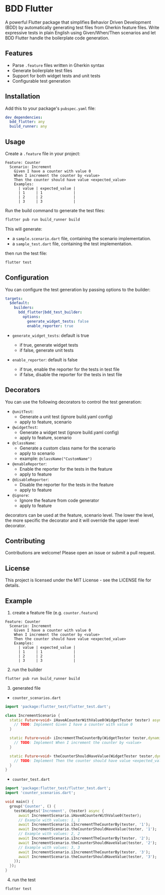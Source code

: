 # BDD Flutter

A powerful Flutter package that simplifies Behavior Driven Development (BDD) by automatically generating test files from Gherkin feature files. Write expressive tests in plain English using Given/When/Then scenarios and let BDD Flutter handle the boilerplate code generation.

## Features

- Parse `.feature` files written in Gherkin syntax
- Generate boilerplate test files
- Support for both widget tests and unit tests
- Configurable test generation

## Installation

Add this to your package's `pubspec.yaml` file:

```yaml
dev_dependencies:
  bdd_flutter: any
  build_runner: any
```

## Usage

Create a `.feature` file in your project:

```
Feature: Counter
  Scenario: Increment
    Given I have a counter with value 0
    When I increment the counter by <value>
    Then the counter should have value <expected_value>
    Examples:
      | value | expected_value |
      | 1     | 1              |
      | 2     | 2              |
      | 3     | 3              |
```

Run the build command to generate the test files:

```bash
flutter pub run build_runner build
```

This will generate:

- a `sample.scenario.dart` file, containing the scenario implementation.
- a `sample_test.dart` file, containing the test implementation.

then run the test file:

```bash
flutter test
```

## Configuration

You can configure the test generation by passing options to the builder:

```yaml
targets:
  $default:
    builders:
      bdd_flutter|bdd_test_builder:
        options:
          generate_widget_tests: false
          enable_reporter: true
```

- `generate_widget_tests`: default is true

  - if true, generate widget tests
  - if false, generate unit tests

- `enable_reporter`: default is false

  - if true, enable the reporter for the tests in test file
  - if false, disable the reporter for the tests in test file

## Decorators

You can use the following decorators to control the test generation:

- `@unitTest`:
  - Generate a unit test (ignore build.yaml config)
  - apply to feature, scenario
- `@widgetTest`:
  - Generate a widget test (ignore build.yaml config)
  - apply to feature, scenario
- `@className`:
  - Generate a custom class name for the scenario
  - apply to scenario
  - example: `@className("CustomName")`
- `@enableReporter`:
  - Enable the reporter for the tests in the feature
  - apply to feature
- `@disableReporter`:
  - Disable the reporter for the tests in the feature
  - apply to feature
- `@ignore`:
  - Ignore the feature from code generator
  - apply to feature

decorators can be used at the feature, scenario level. The lower the level, the more specific the decorator and it will override the upper level decorator.

## Contributing

Contributions are welcome! Please open an issue or submit a pull request.

## License

This project is licensed under the MIT License - see the LICENSE file for details.

## Example

1. create a feature file (e.g. `counter.feature`)

```gherkin
Feature: Counter
  Scenario: Increment
    Given I have a counter with value 0
    When I increment the counter by <value>
    Then the counter should have value <expected_value>
    Examples:
      | value | expected_value |
      | 1     | 1              |
      | 2     | 2              |
      | 3     | 3              |
```

2. run the builder

```bash
flutter pub run build_runner build
```

3. generated file

- `counter_scenarios.dart`

```dart
import 'package:flutter_test/flutter_test.dart';

class IncrementScenario {
  static Future<void> iHaveACounterWithValue0(WidgetTester tester) async {
    // TODO: Implement Given I have a counter with value 0
  }

  static Future<void> iIncrementTheCounterBy(WidgetTester tester,dynamic value) async {
    // TODO: Implement When I increment the counter by <value>
  }

  static Future<void> theCounterShouldHaveValue(WidgetTester tester,dynamic expected_value) async {
    // TODO: Implement Then the counter should have value <expected_value>
  }
}
```

- `counter_test.dart`

```dart
import 'package:flutter_test/flutter_test.dart';
import 'counter_scenarios.dart';

void main() {
  group('Counter', () {
    testWidgets('Increment', (tester) async {
      await IncrementScenario.iHaveACounterWithValue0(tester);
      // Example with values: 1, 1
      await IncrementScenario.iIncrementTheCounterBy(tester, '1');
      await IncrementScenario.theCounterShouldHaveValue(tester, '1');
      // Example with values: 2, 2
      await IncrementScenario.iIncrementTheCounterBy(tester, '2');
      await IncrementScenario.theCounterShouldHaveValue(tester, '2');
      // Example with values: 3, 3
      await IncrementScenario.iIncrementTheCounterBy(tester, '3');
      await IncrementScenario.theCounterShouldHaveValue(tester, '3');
    });
  });
}
```

4. run the test

```bash
flutter test
```
